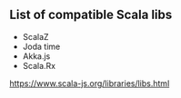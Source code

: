 ## List of compatible Scala libs

* ScalaZ
* Joda time
* Akka.js
* Scala.Rx

https://www.scala-js.org/libraries/libs.html
